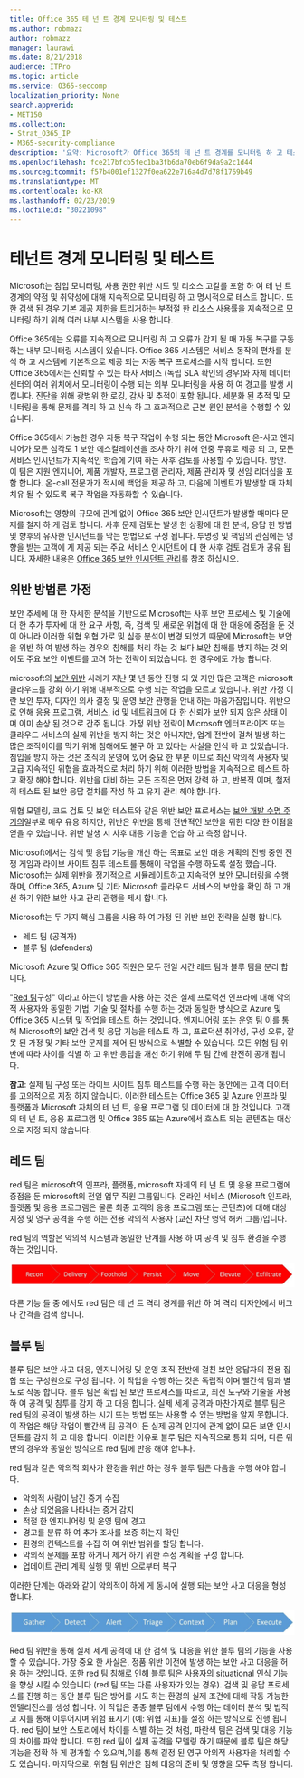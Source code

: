 ```yaml
---
title: Office 365 테 넌 트 경계 모니터링 및 테스트
ms.author: robmazz
author: robmazz
manager: laurawi
ms.date: 8/21/2018
audience: ITPro
ms.topic: article
ms.service: O365-seccomp
localization_priority: None
search.appverid:
- MET150
ms.collection:
- Strat_O365_IP
- M365-security-compliance
description: '요약: Microsoft가 Office 365의 테 넌 트 경계를 모니터링 하 고 테스트 하는 방법에 대 한 설명입니다.'
ms.openlocfilehash: fce217bfcb5fec1ba3fb6da70eb6f9da9a2c1d44
ms.sourcegitcommit: f57b4001ef1327f0ea622e716a4d7d78f1769b49
ms.translationtype: MT
ms.contentlocale: ko-KR
ms.lasthandoff: 02/23/2019
ms.locfileid: "30221098"
---
```

# <a name="monitoring-and-testing-tenant-boundaries"></a>테넌트 경계 모니터링 및 테스트
Microsoft는 침입 모니터링, 사용 권한 위반 시도 및 리소스 고갈를 포함 하 여 테 넌 트 경계의 약점 및 취약성에 대해 지속적으로 모니터링 하 고 명시적으로 테스트 합니다. 또한 검색 된 경우 기본 제공 제한을 트리거하는 부적절 한 리소스 사용률을 지속적으로 모니터링 하기 위해 여러 내부 시스템을 사용 합니다.

Office 365에는 오류를 지속적으로 모니터링 하 고 오류가 감지 될 때 자동 복구를 구동 하는 내부 모니터링 시스템이 있습니다. Office 365 시스템은 서비스 동작의 편차를 분석 하 고 시스템에 기본적으로 제공 되는 자동 복구 프로세스를 시작 합니다. 또한 Office 365에서는 신뢰할 수 있는 타사 서비스 (독립 SLA 확인의 경우)와 자체 데이터 센터의 여러 위치에서 모니터링이 수행 되는 외부 모니터링을 사용 하 여 경고를 발생 시킵니다. 진단을 위해 광범위 한 로깅, 감사 및 추적이 포함 됩니다. 세분화 된 추적 및 모니터링을 통해 문제를 격리 하 고 신속 하 고 효과적으로 근본 원인 분석을 수행할 수 있습니다.

Office 365에서 가능한 경우 자동 복구 작업이 수행 되는 동안 Microsoft 온-사고 엔지니어가 모든 심각도 1 보안 에스컬레이션을 조사 하기 위해 연중 무휴로 제공 되 고, 모든 서비스 인시던트가 지속적인 학습에 기여 하는 사후 검토를 사용할 수 있습니다. 방안. 이 팀은 지원 엔지니어, 제품 개발자, 프로그램 관리자, 제품 관리자 및 선임 리더십을 포함 합니다. 온-call 전문가가 적시에 백업을 제공 하 고, 다음에 이벤트가 발생할 때 자체 치유 될 수 있도록 복구 작업을 자동화할 수 있습니다.

Microsoft는 영향의 규모에 관계 없이 Office 365 보안 인시던트가 발생할 때마다 문제를 철저 하 게 검토 합니다. 사후 문제 검토는 발생 한 상황에 대 한 분석, 응답 한 방법 및 향후의 유사한 인시던트를 막는 방법으로 구성 됩니다. 투명성 및 책임의 관심에는 영향을 받는 고객에 게 제공 되는 주요 서비스 인시던트에 대 한 사후 검토 검토가 공유 됩니다. 자세한 내용은 [Office 365 보안 인시던트 관리](http://aka.ms/Office365SIM)를 참조 하십시오.

## <a name="assume-breach-methodology"></a>위반 방법론 가정
보안 추세에 대 한 자세한 분석을 기반으로 Microsoft는 사후 보안 프로세스 및 기술에 대 한 추가 투자에 대 한 요구 사항, 즉, 검색 및 새로운 위협에 대 한 대응에 중점을 둔 것이 아니라 이러한 위협 위협 가로 및 심층 분석이 변경 되었기 때문에 Microsoft는 보안을 위반 하 여 발생 하는 경우의 침해를 처리 하는 것 보다 보안 침해를 방지 하는 것 외에도 주요 보안 이벤트를 고려 하는 전략이 되었습니다. 한 경우에도 가능 합니다.

microsoft의 [보안 위반](https://www.microsoft.com/en-us/TrustCenter/Security/default.aspx) 사례가 지난 몇 년 동안 진행 되 었 지만 많은 고객은 microsoft 클라우드를 강화 하기 위해 내부적으로 수행 되는 작업을 모르고 있습니다. 위반 가정 이란 보안 투자, 디자인 의사 결정 및 운영 보안 관행을 안내 하는 마음가짐입니다. 위반으로 인해 응용 프로그램, 서비스, id 및 네트워크에 대 한 신뢰가 보안 되지 않은 상태 이며 이미 손상 된 것으로 간주 됩니다. 가정 위반 전략이 Microsoft 엔터프라이즈 또는 클라우드 서비스의 실제 위반을 방지 하는 것은 아니지만, 업계 전반에 걸쳐 발생 하는 많은 조직이이를 막기 위해 침해에도 불구 하 고 있다는 사실을 인식 하 고 있었습니다. 침입을 방지 하는 것은 조직의 운영에 있어 중요 한 부분 이므로 최신 악의적 사용자 및 고급 지속적인 위협을 효과적으로 처리 하기 위해 이러한 방법을 지속적으로 테스트 하 고 확장 해야 합니다. 위반을 대비 하는 모든 조직은 먼저 강력 하 고, 반복적 이며, 철저히 테스트 된 보안 응답 절차를 작성 하 고 유지 관리 해야 합니다.

위협 모델링, 코드 검토 및 보안 테스트와 같은 위반 보안 프로세스는 [보안 개발 수명 주기의](http://www.microsoft.com/security/sdl/default.aspx)일부로 매우 유용 하지만, 위반은 위반을 통해 전반적인 보안을 위한 다양 한 이점을 얻을 수 있습니다. 위반 발생 시 사후 대응 기능을 연습 하 고 측정 합니다.

Microsoft에서는 검색 및 응답 기능을 개선 하는 목표로 보안 대응 계획의 진행 중인 전쟁 게임과 라이브 사이트 침투 테스트를 통해이 작업을 수행 하도록 설정 했습니다. Microsoft는 실제 위반을 정기적으로 시뮬레이트하고 지속적인 보안 모니터링을 수행 하며, Office 365, Azure 및 기타 Microsoft 클라우드 서비스의 보안을 확인 하 고 개선 하기 위한 보안 사고 관리 관행을 제시 합니다.

Microsoft는 두 가지 핵심 그룹을 사용 하 여 가정 된 위반 보안 전략을 실행 합니다.
- 레드 팀 (공격자)
- 블루 팀 (defenders)

Microsoft Azure 및 Office 365 직원은 모두 전일 시간 레드 팀과 블루 팀을 분리 합니다.

"[Red 팀](http://go.microsoft.com/fwlink/?linkid=518599)구성" 이라고 하는이 방법을 사용 하는 것은 실제 프로덕션 인프라에 대해 악의적 사용자와 동일한 기법, 기술 및 절차를 수행 하는 것과 동일한 방식으로 Azure 및 Office 365 시스템 및 작업을 테스트 하는 것입니다. 엔지니어링 또는 운영 팀 이를 통해 Microsoft의 보안 검색 및 응답 기능을 테스트 하 고, 프로덕션 취약성, 구성 오류, 잘못 된 가정 및 기타 보안 문제를 제어 된 방식으로 식별할 수 있습니다. 모든 위험 팀 위반에 따라 차이를 식별 하 고 위반 응답을 개선 하기 위해 두 팀 간에 완전히 공개 됩니다.

**참고**: 실제 팀 구성 또는 라이브 사이트 침투 테스트를 수행 하는 동안에는 고객 데이터를 고의적으로 지정 하지 않습니다. 이러한 테스트는 Office 365 및 Azure 인프라 및 플랫폼과 Microsoft 자체의 테 넌 트, 응용 프로그램 및 데이터에 대 한 것입니다. 고객의 테 넌 트, 응용 프로그램 및 Office 365 또는 Azure에서 호스트 되는 콘텐츠는 대상으로 지정 되지 않습니다.

## <a name="red-teams"></a>레드 팀
red 팀은 microsoft의 인프라, 플랫폼, microsoft 자체의 테 넌 트 및 응용 프로그램에 중점을 둔 microsoft의 전일 업무 직원 그룹입니다. 온라인 서비스 (Microsoft 인프라, 플랫폼 및 응용 프로그램은 물론 최종 고객의 응용 프로그램 또는 콘텐츠)에 대해 대상 지정 및 영구 공격을 수행 하는 전용 악의적 사용자 (교신 차단 영역 해커 그룹)입니다.

red 팀의 역할은 악의적 시스템과 동일한 단계를 사용 하 여 공격 및 침투 환경을 수행 하는 것입니다.
 
![위반 단계](media/office-365-isolation-breach-stages.png)

다른 기능 들 중 에서도 red 팀은 테 넌 트 격리 경계를 위반 하 여 격리 디자인에서 버그나 간격을 검색 합니다.

## <a name="blue-teams"></a>블루 팀
블루 팀은 보안 사고 대응, 엔지니어링 및 운영 조직 전반에 걸친 보안 응답자의 전용 집합 또는 구성원으로 구성 됩니다. 이 작업을 수행 하는 것은 독립적 이며 빨간색 팀과 별도로 작동 합니다. 블루 팀은 확립 된 보안 프로세스를 따르고, 최신 도구와 기술을 사용 하 여 공격 및 침투를 감지 하 고 대응 합니다. 실제 세계 공격과 마찬가지로 블루 팀은 red 팀의 공격이 발생 하는 시기 또는 방법 또는 사용할 수 있는 방법을 알지 못합니다. 이 작업은 해당 작업이 빨간색 팀 공격이 든 실제 공격 인지에 관계 없이 모든 보안 인시던트를 감지 하 고 대응 합니다. 이러한 이유로 블루 팀은 지속적으로 통화 되며, 다른 위반의 경우와 동일한 방식으로 red 팀에 반응 해야 합니다.

red 팀과 같은 악의적 회사가 환경을 위반 하는 경우 블루 팀은 다음을 수행 해야 합니다.
- 악의적 사람이 남긴 증거 수집
- 손상 되었음을 나타내는 증거 감지
- 적절 한 엔지니어링 및 운영 팀에 경고
- 경고를 분류 하 여 추가 조사를 보증 하는지 확인
- 환경의 컨텍스트를 수집 하 여 위반 범위를 할당 합니다.
- 악의적 문제를 포함 하거나 제거 하기 위한 수정 계획을 구성 합니다.
- 업데이트 관리 계획 실행 및 위반 으로부터 복구

이러한 단계는 아래와 같이 악의적이 하에 게 동시에 실행 되는 보안 사고 대응을 형성 합니다.
 
![위반 응답 단계](media/office-365-isolation-breach-response-stages.png)

Red 팀 위반을 통해 실제 세계 공격에 대 한 검색 및 대응을 위한 블루 팀의 기능을 사용할 수 있습니다. 가장 중요 한 사실은, 정품 위반 이전에 발생 하는 보안 사고 대응을 허용 하는 것입니다. 또한 red 팀 침해로 인해 블루 팀은 사용자의 situational 인식 기능을 향상 시킬 수 있습니다 (red 팀 또는 다른 사용자가 있는 경우). 검색 및 응답 프로세스를 진행 하는 동안 블루 팀은 방어를 시도 하는 환경의 실제 조건에 대해 작동 가능한 인텔리전스를 생성 합니다. 이 작업은 종종 블루 팀에서 수행 하는 데이터 분석 및 법적 고 지를 통해 이루어지며 위험 표시기 (예: 위협 지표)를 설정 하는 방식으로 진행 됩니다. red 팀이 보안 스토리에서 차이를 식별 하는 것 처럼, 파란색 팀은 검색 및 대응 기능의 차이를 파악 합니다. 또한 red 팀이 실제 공격을 모델링 하기 때문에 블루 팀은 해당 기능을 정확 하 게 평가할 수 있으며,이를 통해 결정 된 영구 악의적 사용자을 처리할 수도 있습니다. 마지막으로, 위험 팀 위반은 침해 대응의 준비 및 영향을 모두 측정 합니다.

